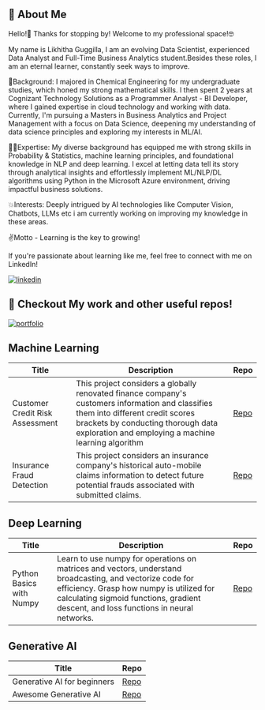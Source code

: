 



## 🚀 About Me
Hello!👋 Thanks for stopping by! Welcome to my professional space!🤓

My name is Likhitha Guggilla, I am an evolving Data Scientist, experienced Data Analyst and Full-Time Business Analytics student.Besides these roles, I am an eternal learner, constantly seek ways to improve.


👔Background: I majored in Chemical Engineering for my undergraduate studies, which honed my strong mathematical skills. I then spent 2 years at Cognizant Technology Solutions as a Programmer Analyst - BI Developer, where I gained expertise in cloud technology and working with data. Currently, I'm pursuing a Masters in Business Analytics and Project Management with a focus on Data Science, deepening my understanding of data science principles and exploring my interests in ML/AI.

👩‍💻Expertise: My diverse background has equipped me with strong skills in Probability & Statistics, machine learning principles, and foundational knowledge in NLP and deep learning. I excel at letting data tell its story through analytical insights and effortlessly implement ML/NLP/DL algorithms using Python in the Microsoft Azure environment, driving impactful business solutions.

💥Interests: Deeply intrigued by AI technologies like Computer Vision, Chatbots, LLMs etc i am currently working on improving my knowledge in these areas.

✌️Motto - Learning is the key to growing! 

If you're passionate about learning like me, feel free to connect with me on LinkedIn!

[![linkedin](https://img.shields.io/badge/linkedin-0A66C2?style=for-the-badge&logo=linkedin&logoColor=white)](https://www.linkedin.com/in/likhithaguggilla0500/)

## 🔗 Checkout My work and other useful repos!
[![portfolio](https://img.shields.io/badge/portofolio-0A66C2?style=for-the-badge&logo=portofolio&logoColor=black)](https://github.com/LikhithaGuggilla?tab=repositories)

## Machine Learning 
| Title | Description | Repo |
|-------|---------|------|
| Customer Credit Risk Assessment | This project considers a globally renovated finance company's customers information and classifies them into different credit scores brackets by conducting thorough data exploration and employing a machine learning algorithm| [Repo](https://github.com/LikhithaGuggilla/Projects/tree/main/Customer_Credit_Risk_Assessment) |
| Insurance Fraud Detection | This project considers an insurance company's historical auto-mobile claims information to detect future potential frauds associated with submitted claims.  | [Repo](https://github.com/LikhithaGuggilla/Projects/tree/main/Insurance_Fraud_Detection) |

## Deep Learning 
| Title | Description | Repo |
|-------|---------|------|
|Python Basics with Numpy|Learn to use numpy for operations on matrices and vectors, understand broadcasting, and vectorize code for efficiency. Grasp how numpy is utilized for calculating sigmoid functions, gradient descent, and loss functions in neural networks. |[Repo](https://github.com/LikhithaGuggilla/Deep_Learning/tree/main/Python_with_Numpy)|
## Generative AI 
| Title | Repo |
|-------|------|
|Generative AI for beginners|[Repo](https://github.com/LikhithaGuggilla/generative-ai-for-beginners)|
| Awesome Generative AI|[Repo](https://github.com/LikhithaGuggilla/awesome-generative-ai)|









